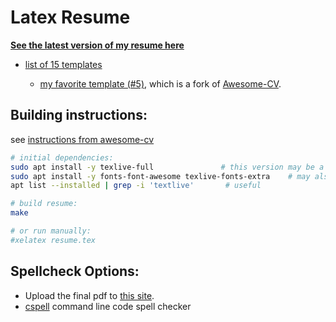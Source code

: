 # Latex Resume

**[See the latest version of my resume here](https://raw.githubusercontent.com/dangbert/resume/master/resume.pdf)**

* [list of 15 templates](https://resumelab.com/resume/latex-templates)

  * [my favorite template (#5)](https://github.com/junhaodong/resume), which is a fork of [Awesome-CV](https://github.com/posquit0/Awesome-CV).


## Building instructions:
see [instructions from awesome-cv](https://github.com/posquit0/Awesome-CV#how-to-use)

````bash
# initial dependencies:
sudo apt install -y texlive-full               # this version may be a bit out of date
sudo apt install -y fonts-font-awesome texlive-fonts-extra    # may also be needed
apt list --installed | grep -i 'textlive'       # useful

# build resume:
make

# or run manually:
#xelatex resume.tex
````

## Spellcheck Options:
* Upload the final pdf to [this site](https://www.online-spellcheck.com/spell-check-file).
* [cspell](https://cspell.org/) command line code spell checker
